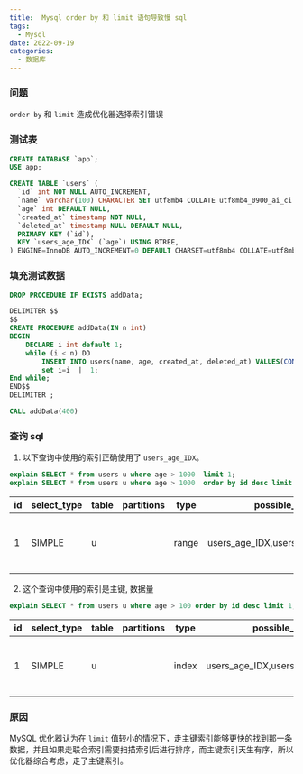 ```yaml
---
title:  Mysql order by 和 limit 语句导致慢 sql
tags:
  - Mysql
date: 2022-09-19
categories:
  - 数据库
---
```


### 问题

`order by` 和 `limit` 造成优化器选择索引错误

### 测试表
```sql
CREATE DATABASE `app`;
USE app;
```

```sql
CREATE TABLE `users` (
  `id` int NOT NULL AUTO_INCREMENT,
  `name` varchar(100) CHARACTER SET utf8mb4 COLLATE utf8mb4_0900_ai_ci DEFAULT NULL,
  `age` int DEFAULT NULL,
  `created_at` timestamp NOT NULL,
  `deleted_at` timestamp NULL DEFAULT NULL,
  PRIMARY KEY (`id`),
  KEY `users_age_IDX` (`age`) USING BTREE,
) ENGINE=InnoDB AUTO_INCREMENT=0 DEFAULT CHARSET=utf8mb4 COLLATE=utf8mb4_0900_ai_ci;
```

### 填充测试数据
```sql
DROP PROCEDURE IF EXISTS addData;

DELIMITER $$
$$
CREATE PROCEDURE addData(IN n int)
BEGIN
	DECLARE i int default 1;
	while (i < n) DO
		INSERT INTO users(name, age, created_at, deleted_at) VALUES(CONCAT('name',i), i, now(), null);
		set i=i  |  1;
End while;
END$$
DELIMITER ;
```

```sql
CALL addData(400)
```

### 查询 sql

1. 以下查询中使用的索引正确使用了 `users_age_IDX`。
```sql
explain SELECT * from users u where age > 1000  limit 1;
explain SELECT * from users u where age > 1000  order by id desc limit 2;
```
| id  | select_type | table | partitions | type  | possible_keys | key     | key_len | ref | rows | filtered | Extra                            |  
|---|-------------|-------|------------|-------|------------------------------------|---------|---------|-----|------|----------|----------------------------------|  
| 1 | SIMPLE      |  u      |              |  range  |  users_age_IDX,users_deleted_at_IDX  |  users_age_IDX  |  5        |       |  1988  |     100.0  |  Using index condition; Using where  |  

2. 这个查询中使用的索引是主键, 数据量
```sql
explain SELECT * from users u where age > 100 order by id desc limit 1;
```
| id  | select_type | table | partitions | type  | possible_keys | key     | key_len | ref | rows | filtered | Extra                            |  
|---|-------------|-------|------------|-------|------------------------------------|---------|---------|-----|------|----------|----------------------------------|  
| 1   | SIMPLE   | u  | | index | users_age_IDX,users_deleted_at_IDX | PRIMARY | 4   |   | 65   | 15.33    | Using where; Backward index scan |

### 原因

MySQL 优化器认为在 `limit` 值较小的情况下，走主键索引能够更快的找到那一条数据，并且如果走联合索引需要扫描索引后进行排序，而主键索引天生有序，所以优化器综合考虑，走了主键索引。


